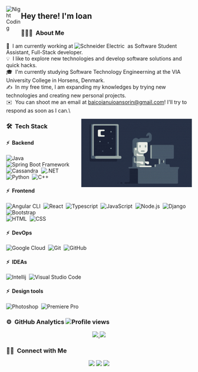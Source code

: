 <img alt="Night Coding" src="./assets/Hand%20Wave.gif" width='40' align="left"/><h2>Hey there! I'm Ioan</h2>

### 👨🏻‍💻 &nbsp;About Me

🔭 &nbsp;I am currently working at ![Schneider Electric](https://img.shields.io/badge/-Schneider%20Electric-05122A?style=flat&logo=schneiderelectric)&nbsp; as Software Student Assistant, Full-Stack developer.\
💡 &nbsp;I like to explore new technologies and develop software solutions and quick hacks.\
🎓 &nbsp;I'm currently studying Software Technology Engineerning at the VIA University College in Horsens, Denmark.\
✍️ &nbsp;In my free time, I am expanding my knowledges by trying new technologies and creating new personal projects.\
✉️ &nbsp;You can shoot me an email at baicoianuioansorin@gmail.com! I'll try to respond as soon as I can.\
<!--📄 &nbsp;Please have a look at my [Résumé](https://www.myresume.com) for more details about me. I'm open to feedback and suggestions! -->

<img alt="Night Coding" src="https://raw.githubusercontent.com/AVS1508/AVS1508/master/assets/Night-Coding.gif" align="right"/>

### 🛠 &nbsp;Tech Stack

#### ⚡ &nbsp;Backend
![Java](https://img.shields.io/badge/-Java-05122A?style=flat&logo=Java&logoColor=FFA518)&nbsp;
![Spring Boot Framework](https://img.shields.io/badge/-Spring%20Boot%20Framework-05122A?style=flat&logo=springboot)&nbsp;
![Cassandra](https://img.shields.io/badge/-Cassandra-05122A?style=flat&logo=apachecassandra)&nbsp;
![.NET](https://img.shields.io/badge/-.NET-05122A?style=flat&logo=dotnet)&nbsp;
![Python](https://img.shields.io/badge/-Python-05122A?style=flat&logo=python)&nbsp;
![C++](https://img.shields.io/badge/-C++-05122A?style=flat&logo=cplusplus)&nbsp;

#### ⚡ &nbsp;Frontend
![Angular CLI](https://img.shields.io/badge/-Angular%20CLI-05122A)&nbsp;
![React](https://img.shields.io/badge/-React-05122A?style=flat&logo=react)&nbsp;
![Typescript](https://img.shields.io/badge/-Typescript-05122A?style=flat&logo=typescript)&nbsp;
![JavaScript](https://img.shields.io/badge/-JavaScript-05122A?style=flat&logo=javascript)&nbsp;
![Node.js](https://img.shields.io/badge/-Node.js-05122A?style=flat&logo=node.js)&nbsp;
![Django](https://img.shields.io/badge/-Django-05122A?style=flat&logo=django&logoColor=092E20)&nbsp;
![Bootstrap](https://img.shields.io/badge/-Bootstrap-05122A?style=flat&logo=bootstrap&logoColor=563D7C)\
![HTML](https://img.shields.io/badge/-HTML-05122A?style=flat&logo=HTML5)&nbsp;
![CSS](https://img.shields.io/badge/-CSS-05122A?style=flat&logo=CSS3&logoColor=1572B6)&nbsp;

#### ⚡ &nbsp;DevOps
![Google Cloud](https://img.shields.io/badge/-Google%20Cloud-05122A?style=flat&logo=googlecloud)&nbsp;
![Git](https://img.shields.io/badge/-Git-05122A?style=flat&logo=git)&nbsp;
![GitHub](https://img.shields.io/badge/-GitHub-05122A?style=flat&logo=github)&nbsp;

#### ⚡ &nbsp;IDEAs
![Intellij](https://img.shields.io/badge/-Intellij-05122A?style=flat&logo=intellijidea)&nbsp;
![Visual Studio Code](https://img.shields.io/badge/-Visual%20Studio%20Code-05122A?style=flat&logo=visual-studio-code&logoColor=007ACC)&nbsp;

#### ⚡ &nbsp;Design tools
![Photoshop](https://img.shields.io/badge/-Photoshop-05122A?style=flat&logo=adobe-photoshop)&nbsp;
![Premiere Pro](https://img.shields.io/badge/-Premiere%20Pro-05122A?style=flat&logo=adobepremierepro)&nbsp;

### ⚙️ &nbsp;GitHub Analytics ![Profile views](https://komarev.com/ghpvc/?username=BaicoianuIoanSorin)

<p align="center">
<a href="https://github.com/BaicoianuIoanSorin">
  <img height="180em" src="https://github-readme-stats-eight-theta.vercel.app/api?username=BaicoianuIoanSorin&show_icons=true&theme=algolia&include_all_commits=true&count_private=true"/>
  <img height="180em" src="https://github-readme-stats-eight-theta.vercel.app/api/top-langs/?username=BaicoianuIoanSorin&layout=compact&langs_count=8&theme=algolia"/>
</a>
</p>

### 🤝🏻 &nbsp;Connect with Me

<p align="center">
<!--   My website profile *Coming soon* -->
<a href="https://www.linkedin.com/in/baicoianu-ioan-sorin-7a452a1b2/"><img src="https://img.shields.io/badge/-Baicoianu%20Ioan-Sorin-0077B5?style=flat&logo=Linkedin&logoColor=white"/></a>
<a href="mailto:baicoianuioansorin@gmail.com"><img src="https://img.shields.io/badge/-baicoianuioansorin@gmail.com-D14836?style=flat&logo=Gmail&logoColor=white"/></a>
<a href="https://instagram.com/ionut.bis"><img src="https://img.shields.io/badge/-@ionut.bis-E4405F?style=flat&logo=Instagram&logoColor=white"/></a>
</p>
